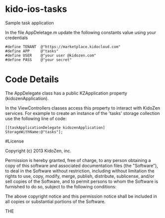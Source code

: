 kido-ios-tasks
==============

Sample task application

In the file AppDeletage.m update the following constants value using your credentials

	#define TENANT  @"https://marketplace.kidocloud.com"
	#define APP     @"tasks"
	#define USER    @"your user @kidozen.com"
	#define PASS    @"your secret"

Code Details
============

The AppDelegate class has a public KZApplication property (kidozenApplication).

In the ViewControllers classes access this property to interact with KidoZen services. For example to create an instance of the 'tasks' storage collection use the following line of code:

	[[taskApplicationDelegate kidozenApplication] StorageWithName:@"tasks"];


#License 

Copyright (c) 2013 KidoZen, inc.

Permission is hereby granted, free of charge, to any person obtaining a copy
of this software and associated documentation files (the "Software"), to deal
in the Software without restriction, including without limitation the rights
to use, copy, modify, merge, publish, distribute, sublicense, and/or sell
copies of the Software, and to permit persons to whom the Software is
furnished to do so, subject to the following conditions:

The above copyright notice and this permission notice shall be included in
all copies or substantial portions of the Software.

THE 